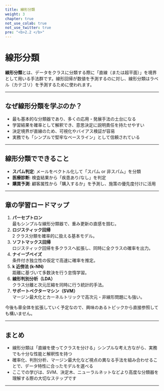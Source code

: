 ```yaml
---
title: 線形分類
weight: 3
chapter: true
not_use_colab: true
not_use_twitter: true
pre: "<b>2.2 </b>"
---
```


# 線形分類

<div class="pagetop-box">
  <p><b>線形分類</b>とは、データをクラスに分類する際に「直線（または超平面）」を境界として用いる手法群です。線形回帰が数値を予測するのに対し、線形分類はラベル（カテゴリ）を予測するために使われます。</p>
</div>

---

## なぜ線形分類を学ぶのか？

- 最も基本的な分類器であり、多くの応用・発展手法の土台になる  
- 学習結果を確率として解釈でき、意思決定に説明責任を持たせやすい  
- 決定境界が直線のため、可視化やバイアス検証が容易  
- 実務でも「シンプルで堅牢なベースライン」として信頼されている

---

## 線形分類でできること

- **スパム判定**: メールをベクトル化して「スパム or 非スパム」を分類  
- **医療診断**: 検査結果から「疾患あり/なし」を判定  
- **購買予測**: 顧客属性から「購入するか」を予測し、施策の優先度付けに活用

---

## 章の学習ロードマップ

1. **パーセプトロン**  
   最もシンプルな線形分類器で、重み更新の直感を掴む。
2. **ロジスティック回帰**  
   2 クラス分類を確率的に扱える基本モデル。
3. **ソフトマックス回帰**  
   ロジスティック回帰を多クラスへ拡張し、同時に全クラスの確率を出力。
4. **ナイーブベイズ**  
   条件付き独立性の仮定で高速に確率を推定。
5. **k 近傍法 (k-NN)**  
   距離に基づいて多数決を行う怠惰学習。
6. **線形判別分析（LDA）**  
   クラス分離と次元圧縮を同時に行う統計的手法。
7. **サポートベクターマシン（SVM）**  
   マージン最大化とカーネルトリックで高次元・非線形問題にも強い。

今後も章全体を拡張していく予定なので、興味のあるトピックから直接参照しても構いません。

---

## まとめ

- 線形分類は「直線を使ってクラスを分ける」シンプルな考え方ながら、実務でも十分な性能と解釈性を持つ  
- 確率化、判別分析、マージン最大化など視点の異なる手法を組み合わせることで、データ特性に合ったモデルを選べる  
- ここでの学びは、SVM、決定木、ニューラルネットなどより高度な分類器を理解する際の大切なステップです

---
